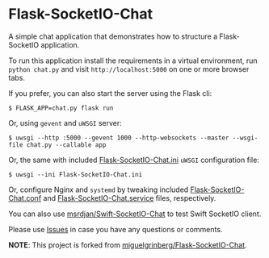 Flask-SocketIO-Chat
===================

A simple chat application that demonstrates how to structure a Flask-SocketIO application.

To run this application install the requirements in a virtual environment, run `python chat.py` and visit `http://localhost:5000` on one or more browser tabs.

If you prefer, you can also start the server using the Flask cli:

    $ FLASK_APP=chat.py flask run

Or, using `gevent` and `uWSGI` server:

	$ uwsgi --http :5000 --gevent 1000 --http-websockets --master --wsgi-file chat.py --callable app

Or, the same with included [Flask-SocketIO-Chat.ini](Flask-SocketIO-Chat.ini) `uWSGI` configuration file:

	$ uwsgi --ini Flask-SocketIO-Chat.ini

Or, configure Nginx and `systemd` by tweaking included [Flask-SocketIO-Chat.conf](Flask-SocketIO-Chat.conf) and [Flask-SocketIO-Chat.service](Flask-SocketIO-Chat.service) files, respectively.

You can also use [msrdjan/Swift-SocketIO-Chat](https://github.com/msrdjan/Swift-SocketIO-Chat) to test Swift SocketIO client.

Please use [Issues](https://github.com/msrdjan/Flask-SocketIO-Chat/issues) in case you have any questions or comments.

**NOTE**: This project is forked from [miguelgrinberg/Flask-SocketIO-Chat](https://github.com/miguelgrinberg/Flask-SocketIO-Chat).